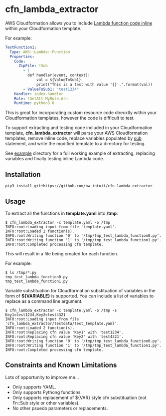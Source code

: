 # cfn_lambda_extractor

AWS Cloudformation allows you to include [Lambda function code inline](https://docs.aws.amazon.com/AWSCloudFormation/latest/UserGuide/aws-properties-lambda-function-code.html)
within your Cloudformation template.

For example:

```yaml
TestFunction1:
  Type: AWS::Lambda::Function
  Properties:
    Code:
      ZipFile: !Sub
        - |
          def handler(event, context):
              val = ${ValueToSub1}
              print("This is a test with value '{}'.".format(val))
        - ValueToSub1: "test1234"
    Handler: index.handler
    Role: !GetAtt MyRole.Arn
    Runtime: python3.6
```

This is great for incorporating custom resource code direcxtly within your Cloudformation
templates, however the code is difficult to test.

To support extracting and testing code included in your Cloudformation template, **cfn_lambda_extractor**
will parse your AWS Cloudformation templates, remove inline code, replace variables
populated by [sub](https://docs.aws.amazon.com/AWSCloudFormation/latest/UserGuide/intrinsic-function-reference-sub.html)
statement, and write the modified template to a directory for testing.

See [example](https://github.com/bw-intuit/cfn_lambda_extractor/tree/master/example) directory for a full working
example of extracting, replacing variables and finally testing inline Lambda code.

## Installation

```shell
pip3 install git+https://github.com/bw-intuit/cfn_lambda_extractor
```
## Usage

To extract all the functions in **template.yaml** into **/tmp**:

```
$ cfn_lambda_extractor -c template.yaml -o /tmp
INFO:root:Loading input from file 'template.yaml'.
INFO:root:Loaded 2 function(s).
INFO:root:Writing function '0' to '/tmp/tmp_test_lambda_function0.py'.
INFO:root:Writing function '1' to '/tmp/tmp_test_lambda_function1.py'.
INFO:root:Completed processing cfn template.
```

This will result in a file being created for each function.

For example:

```
$ ls /tmp/*.py
tmp_test_lambda_function0.py
tmp_test_lambda_function1.py
```

Variable substituation for Cloudformation substituation of variables in the form
of **${VARIABLE}** is supported.  You can include a list of variables to replace as
a command line argument.

```
$ cfn_lambda_extractor -c template.yaml -o /tmp -s Key1=test1234,Key2=test4321
INFO:root:Loading input from file 'cfn_lambda_extractor/testdata/test_template.yaml'.
INFO:root:Loaded 2 function(s).
INFO:root:Replacing cfn value 'Key1' with 'test1234'.
INFO:root:Replacing cfn value 'Key2' with 'test4321'.
INFO:root:Writing function '0' to '/tmp/tmp_test_lambda_function0.py'.
INFO:root:Writing function '1' to '/tmp/tmp_test_lambda_function1.py'.
INFO:root:Completed processing cfn template.
```

## Constraints and Known Limitations

Lots of opportunity to improve me...

* Only supports YAML.
* Only supports Pythong functions.
* Only supports replacement of ${VAR} style cfn substituation (not Fn::Sub style or other variables).
* No other psuedo parameters or replacements.
